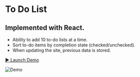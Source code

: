 # To Do List

## Implemented with React.

- Ability to add 10 to-do lists at a time.
- Sort to-do items by completion state (checked/unchecked).
- When updating the site, previous data is stored.

[▶️ Launch Demo](https://yaninatrekhleb.github.io/to-do-list/)

![Demo](public/images/to-do-list-demo.gif)